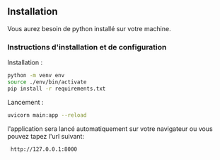 
## Installation

Vous aurez besoin de python installé sur votre machine.


### Instructions d'installation et de configuration



Installation :

```sh
python -m venv env
source ./env/bin/activate
pip install -r requirements.txt
```

Lancement :

```sh
uvicorn main:app --reload

```
l'application sera lancé automatiquement sur votre navigateur ou vous pouvez tapez l'url suivant:
```
 http://127.0.0.1:8000
```